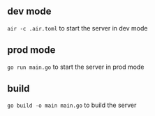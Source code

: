 ## dev mode
`air -c .air.toml` to start the server in dev mode

## prod mode
`go run main.go` to start the server in prod mode

## build
`go build -o main main.go` to build the server